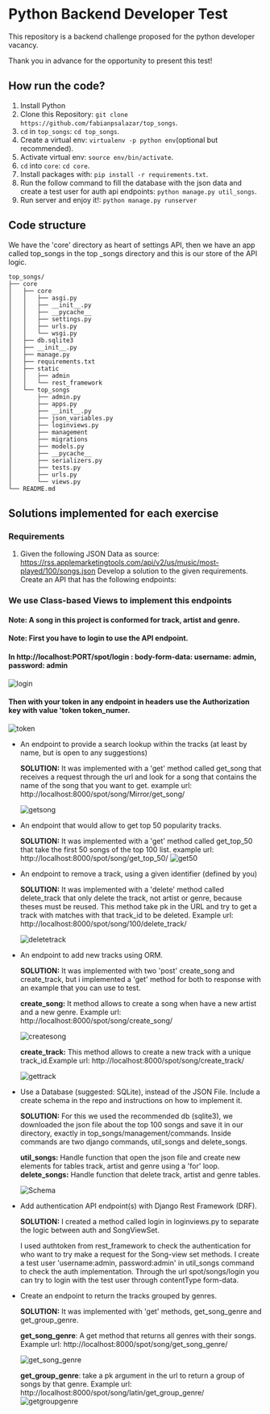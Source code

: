 # Python Backend Developer Test


This repository is a backend challenge proposed for the python developer vacancy.

Thank you in advance for the opportunity to present this test!

## How run the code?
1. Install Python
2. Clone this Repository: `git clone https://github.com/fabianpsalazar/top_songs`.
3. `cd` in  `top_songs`: `cd top_songs`.
4. Create a virtual env: `virtualenv -p python env`(optional but recommended).
5. Activate virtual env: `source env/bin/activate`.
6. `cd` into `core`: `cd core`.
7. Install packages with: `pip install -r requirements.txt`.
8. Run the follow command to fill the database with the json data and create a test user for auth api endpoints: `python manage.py util_songs`.
9. Run server and enjoy it!: `python manage.py runserver`



## Code structure

We have the 'core' directory as heart of settings API, then we have an app called top_songs in the top
_songs directory and this is our store of the API logic.

```
top_songs/
├── core
│   ├── core
│   │   ├── asgi.py
│   │   ├── __init__.py
│   │   ├── __pycache__
│   │   ├── settings.py
│   │   ├── urls.py
│   │   └── wsgi.py
│   ├── db.sqlite3
│   ├── __init__.py
│   ├── manage.py
│   ├── requirements.txt
│   ├── static
│   │   ├── admin
│   │   └── rest_framework
│   └── top_songs
│       ├── admin.py
│       ├── apps.py
│       ├── __init__.py
│       ├── json_variables.py
│       ├── loginviews.py
│       ├── management
│       ├── migrations
│       ├── models.py
│       ├── __pycache__
│       ├── serializers.py
│       ├── tests.py
│       ├── urls.py
│       └── views.py
└── README.md
```


## Solutions implemented for each exercise

### Requirements
1. Given the following JSON Data as source:
https://rss.applemarketingtools.com/api/v2/us/music/most-played/100/songs.json
Develop a solution to the given requirements.
Create an API that has the following endpoints:

### We use Class-based Views to implement this endpoints
#### Note: A song in this project is conformed for track, artist and genre.

#### Note: First you have to login to use the API endpoint.
#### In http://localhost:PORT/spot/login : body-form-data: username: admin, password: admin

![login](https://user-images.githubusercontent.com/23225354/168675974-26043cbd-be8e-4122-9d41-36ed3fbd82e7.png)


#### Then with your token in any endpoint in headers use the Authorization key with value 'token __token_numer__.

![token](https://user-images.githubusercontent.com/23225354/168676029-b460594a-331d-4b99-99f3-ea20594ecd0a.png)


<ul>

<li>An endpoint to provide a search lookup within the tracks (at least by name, but is
open to any suggestions)</li>

  
<b>SOLUTION:</b> It was implemented with a 'get' method called get_song that receives a request through the url and look for a song that contains the name of the song that you want to get. example url: http://localhost:8000/spot/song/Mirror/get_song/
  
![getsong](https://user-images.githubusercontent.com/23225354/168676052-d366d3f1-907f-42fe-99f8-f1329f5e7951.png)


<li>An endpoint that would allow to get top 50 popularity tracks.</li>

  
<b>SOLUTION:</b> It was implemented with a 'get' method called get_top_50 that take the first 50 songs of the top 100 list. example url: http://localhost:8000/spot/song/get_top_50/
  ![get50](https://user-images.githubusercontent.com/23225354/168676086-fd1f5c8d-0cc4-43ef-807f-c5a886aa9ba3.png)

 

<li>An endpoint to remove a track, using a given identifier (defined by you)</li>

  
<b>SOLUTION:</b> It was implemented with a 'delete' method called delete_track that only delete the track, not artist or genre, because theses must be reused.
This method take pk in the URL and try to get a track with matches with that track_id to be deleted. Example url: http://localhost:8000/spot/song/100/delete_track/
  
 ![deletetrack](https://user-images.githubusercontent.com/23225354/168676117-1daccad1-563e-4bb2-8dc6-f3e00bd4d9c4.png)


<li>An endpoint to add new tracks using ORM.</li>

  
<b>SOLUTION:</b> It was implemented with two 'post' create_song and create_track, but i implemented a 'get' method for both to response with an example that you can use to test.

<b>create_song:</b> It method allows to create a song when have a new artist and a new genre. Example url: http://localhost:8000/spot/song/create_song/
  
  ![createsong](https://user-images.githubusercontent.com/23225354/168676138-09f3bf5f-eb85-4fc6-906e-43987344d83b.png)


<b>create_track:</b> This method allows to create a new track with a unique track_id.Example url: http://localhost:8000/spot/song/create_track/
  
  ![gettrack](https://user-images.githubusercontent.com/23225354/168676170-80b3a91f-10c5-4810-99d3-4d8c79d8fb7c.png)


<li>Use a Database (suggested: SQLite), instead of the JSON File. Include a create
schema in the repo and instructions on how to implement it.</li>

  
<b>SOLUTION:</b> For this we used the recommended db (sqlite3), we downloaded the json file about the top 100 songs
and save it in our directory, exactly in top_songs/management/commands. Inside commands are two django commands, util_songs and delete_songs.

<b>util_songs:</b> Handle function that open the json file and create new elements for tables track, artist and genre using a 'for' loop.
<b>delete_songs:</b>  Handle function that delete track, artist and genre tables.

![Schema](https://user-images.githubusercontent.com/23225354/168667058-eece20cf-2e58-4e58-92d2-16c4f3b63e19.png)

<li>Add authentication API endpoint(s) with Django Rest Framework (DRF).</li>
  
  
<b>SOLUTION:</b> I created a method called login in loginviews.py to separate the logic between auth and SongViewSet.

I used authtoken from rest_framework to check the authentication for who want to try make a request for the Song-view set methods.
I create a test user 'username:admin, password:admin' in util_songs command to check the auth implementation.
Through the url spot/songs/login you can try to login with the test user through contentType form-data.

<li>Create an endpoint to return the tracks grouped by genres.</li>

  
<b>SOLUTION:</b>  It was implemented with 'get' methods, get_song_genre and get_group_genre.

<b>get_song_genre</b>: A get method that returns all genres with their songs. Example url: http://localhost:8000/spot/song/get_song_genre/
  
 ![get_song_genre](https://user-images.githubusercontent.com/23225354/168676253-376d923c-57c3-40f0-993a-cc1298a6558e.png)

  
<b>get_group_genre</b>: take a pk argument in the url to return a group of songs by that genre. Example url: http://localhost:8000/spot/song/latin/get_group_genre/
  ![getgroupgenre](https://user-images.githubusercontent.com/23225354/168676277-9b900f32-5e7c-4d72-9669-d32cf6d6e480.png)


</ul>
